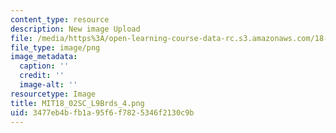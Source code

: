 ```yaml
---
content_type: resource
description: New image Upload
file: /media/https%3A/open-learning-course-data-rc.s3.amazonaws.com/18-02sc-multivariable-calculus-fall-2010/3477eb4bfb1a95f6f7825346f2130c9b_MIT18_02SC_L9Brds_4.png
file_type: image/png
image_metadata:
  caption: ''
  credit: ''
  image-alt: ''
resourcetype: Image
title: MIT18_02SC_L9Brds_4.png
uid: 3477eb4b-fb1a-95f6-f782-5346f2130c9b
---
```

